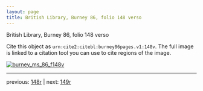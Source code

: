 ```yaml
---
layout: page
title: British Library, Burney 86, folio 148 verso
---
```


British Library, Burney 86, folio 148 verso

Cite this object as `urn:cite2:citebl:burney86pages.v1:148v`.  The full image is linked to a citation tool you can use to cite regions of the image.

[![burney_ms_86_f148v](http://www.homermultitext.org/iipsrv?IIIF=/project/homer/pyramidal/deepzoom/citebl/burney86imgs/v1/burney_ms_86_f148v.tif/full/800,/0/default.jpg)](http://www.homermultitext.org/ict2/?urn=urn:cite2:citebl:burney86imgs.v1:burney_ms_86_f148v) 

---

previous:  [148r](../148r/) | next: [149r](../149r/)
